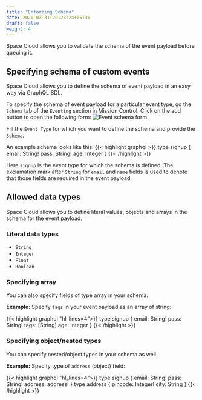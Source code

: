 ```yaml
---
title: "Enforcing Schema"
date: 2020-03-31T20:23:24+05:30
draft: false
weight: 4
---
```


Space Cloud allows you to validate the schema of the event payload before queuing it.  

## Specifying schema of custom events

Space Cloud allows you to define the schema of event payload in an easy way via GraphQL SDL. 

To specify the schema of event payload for a particular event type, go the `Schema` tab of the `Eventing` section in Mission Control. Click on the add button to open the following form:
![Event schema form](/images/screenshots/event-schema.png)

Fill the `Event Type` for which you want to define the schema and provide the `Schema`.

An example schema looks like this:
{{< highlight graphql >}}
type signup {
  email: String!
  pass: String!
  age: Integer 
}
{{< /highlight >}}

Here `signup` is the event type for which the schema is defined. The exclamation mark after `String` for `email` and `name` fields is used to denote that those fields are required in the event payload.

## Allowed data types

Space Cloud allows you to define literal values, objects and arrays in the schema for the event payload.

### Literal data types

- `String`
- `Integer`
- `Float`
- `Boolean`

### Specifying array

You can also specify fields of type array in your schema. 

**Example:** Specify `tags` in your event payload as an array of string:

{{< highlight graphql "hl_lines=4">}}
type signup {
  email: String!
  pass: String!
  tags: [String]
  age: Integer 
}
{{< /highlight >}}

### Specifying object/nested types

You can specify nested/object types in your schema as well. 

**Example:** Specify type of `address` (object) field:

{{< highlight graphql "hl_lines=4">}}
type signup {
  email: String!
  pass: String!
  address: address!
}
type address {
  pincode: Integer!
  city: String
}
{{< /highlight >}}
